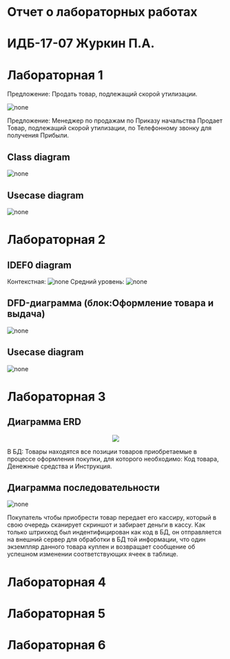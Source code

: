 # Отчет о лабораторных работах
# ИДБ-17-07 Журкин П.А.
# Лабораторная 1
Предложение: Продать товар, подлежащий скорой утилизации.

![none](https://github.com/OvrClock74/ZhurkinPA.github.io/blob/master/%D0%9B%D0%B0%D0%B1%D0%BE%D1%80%D0%B0%D1%82%D0%BE%D1%80%D0%BD%D0%B0%D1%8F%201/6%20%D1%81%D0%BB%D0%BE%D0%B2.PNG)

Предложение: Менеджер по продажам по Приказу начальства Продает Товар, подлежащий скорой утилизации, по Телефонному звонку для получения Прибыли.
## Class diagram
![none](https://github.com/OvrClock74/ZhurkinPA.github.io/blob/master/%D0%9B%D0%B0%D0%B1%D0%BE%D1%80%D0%B0%D1%82%D0%BE%D1%80%D0%BD%D0%B0%D1%8F%201/%D0%B4%D0%B8%D0%B0%D0%B3%D1%80%D0%B0%D0%BC%D0%BC%D0%B0%20%D0%BA%D0%BB%D0%B0%D1%81%D1%81%D0%BE%D0%B2.PNG)
## Usecase diagram
![none](https://github.com/OvrClock74/ZhurkinPA.github.io/blob/master/%D0%9B%D0%B0%D0%B1%D0%BE%D1%80%D0%B0%D1%82%D0%BE%D1%80%D0%BD%D0%B0%D1%8F%201/%D0%B4%D0%B8%D0%B0%D0%B3%D1%80%D0%B0%D0%BC%D0%BC%D0%B0%20%D0%BF%D1%80%D0%B5%D1%86%D0%B5%D0%B4%D0%B5%D0%BD%D1%82%D0%BE%D0%B2.PNG)
# Лабораторная 2
## IDEF0 diagram
Контекстная:
![none](https://github.com/OvrClock74/ZhurkinPA.github.io/blob/master/%D0%9B%D0%B0%D0%B1%D0%BE%D1%80%D0%B0%D1%82%D0%BE%D1%80%D0%BD%D0%B0%D1%8F%202/1.PNG)
Средний уровень:
![none](https://github.com/OvrClock74/ZhurkinPA.github.io/blob/master/%D0%9B%D0%B0%D0%B1%D0%BE%D1%80%D0%B0%D1%82%D0%BE%D1%80%D0%BD%D0%B0%D1%8F%202/2.PNG)
## DFD-диаграмма (блок:Оформление товара и выдача)
![none](https://github.com/OvrClock74/ZhurkinPA.github.io/blob/master/%D0%9B%D0%B0%D0%B1%D0%BE%D1%80%D0%B0%D1%82%D0%BE%D1%80%D0%BD%D0%B0%D1%8F%202/3.PNG)
## Usecase diagram
![none](https://github.com/OvrClock74/ZhurkinPA.github.io/blob/master/%D0%9B%D0%B0%D0%B1%D0%BE%D1%80%D0%B0%D1%82%D0%BE%D1%80%D0%BD%D0%B0%D1%8F%202/UsecaseDiagram.PNG)
# Лабораторная 3
## Диаграмма ERD
<p align="center">
  <img src="https://github.com/OvrClock74/ZhurkinPA.github.io/blob/master/%D0%9B%D0%B0%D0%B1%D0%BE%D1%80%D0%B0%D1%82%D0%BE%D1%80%D0%BD%D0%B0%D1%8F%203/erd.PNG">
</p>

В БД: Товары находятся все позиции товаров приобретаемые в процессе оформления покупки, для которого необходимо: Код товара, Денежные средства и Инструкция. 

## Диаграмма последовательности
![none](https://github.com/OvrClock74/ZhurkinPA.github.io/blob/master/%D0%9B%D0%B0%D0%B1%D0%BE%D1%80%D0%B0%D1%82%D0%BE%D1%80%D0%BD%D0%B0%D1%8F%203/uml.PNG)

Покупатель чтобы приобрести товар передает его кассиру, который в свою очередь сканирует скриншот и забирает деньги в кассу. Как только штрихкод был индентифицирован как код в БД, он отправляется на внешний сервер для обработки в БД той информации, что один экземпляр данного товара куплен и возвращает сообщение об успешном изменении соответствующих ячеек в таблице.
# Лабораторная 4
# Лабораторная 5
# Лабораторная 6

